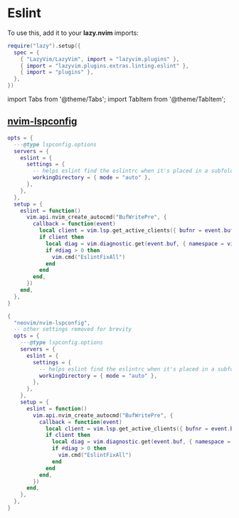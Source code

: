 # Eslint

<!-- plugins:start -->

To use this, add it to your **lazy.nvim** imports:

```lua title="lua/config/lazy.lua" {4}
require("lazy").setup({
  spec = {
    { "LazyVim/LazyVim", import = "lazyvim.plugins" },
    { import = "lazyvim.plugins.extras.linting.eslint" },
    { import = "plugins" },
  },
})
```

import Tabs from '@theme/Tabs';
import TabItem from '@theme/TabItem';

## [nvim-lspconfig](https://github.com/neovim/nvim-lspconfig)

<Tabs>

<TabItem value="opts" label="Options">

```lua
opts = {
  ---@type lspconfig.options
  servers = {
    eslint = {
      settings = {
        -- helps eslint find the eslintrc when it's placed in a subfolder instead of the cwd root
        workingDirectory = { mode = "auto" },
      },
    },
  },
  setup = {
    eslint = function()
      vim.api.nvim_create_autocmd("BufWritePre", {
        callback = function(event)
          local client = vim.lsp.get_active_clients({ bufnr = event.buf, name = "eslint" })[1]
          if client then
            local diag = vim.diagnostic.get(event.buf, { namespace = vim.lsp.diagnostic.get_namespace(client.id) })
            if #diag > 0 then
              vim.cmd("EslintFixAll")
            end
          end
        end,
      })
    end,
  },
}
```

</TabItem>


<TabItem value="code" label="Full Spec">

```lua
{
  "neovim/nvim-lspconfig",
  -- other settings removed for brevity
  opts = {
    ---@type lspconfig.options
    servers = {
      eslint = {
        settings = {
          -- helps eslint find the eslintrc when it's placed in a subfolder instead of the cwd root
          workingDirectory = { mode = "auto" },
        },
      },
    },
    setup = {
      eslint = function()
        vim.api.nvim_create_autocmd("BufWritePre", {
          callback = function(event)
            local client = vim.lsp.get_active_clients({ bufnr = event.buf, name = "eslint" })[1]
            if client then
              local diag = vim.diagnostic.get(event.buf, { namespace = vim.lsp.diagnostic.get_namespace(client.id) })
              if #diag > 0 then
                vim.cmd("EslintFixAll")
              end
            end
          end,
        })
      end,
    },
  },
}
```

</TabItem>

</Tabs>

<!-- plugins:end -->

